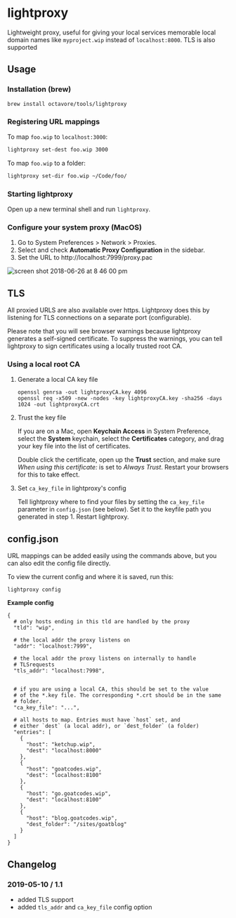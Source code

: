 # lightproxy

Lightweight proxy, useful for giving your local services memorable local domain names like `myproject.wip` instead of `localhost:8000`. TLS is also supported

## Usage

### Installation (brew)

```
brew install octavore/tools/lightproxy
```

### Registering URL mappings

To map `foo.wip` to `localhost:3000`:

```bash
lightproxy set-dest foo.wip 3000
```

To map `foo.wip` to a folder:

```bash
lightproxy set-dir foo.wip ~/Code/foo/
```

### Starting lightproxy

Open up a new terminal shell and run `lightproxy`.

### Configure your system proxy (MacOS)

1. Go to System Preferences > Network > Proxies.
2. Select and check **Automatic Proxy Configuration** in the sidebar.
3. Set the URL to http://localhost:7999/proxy.pac

![screen shot 2018-06-26 at 8 46 00 pm](https://user-images.githubusercontent.com/1707744/41951981-87e8f856-7982-11e8-8e95-c06cca186eb3.png)

## TLS

All proxied URLS are also available over https. Lightproxy does this by listening for TLS connections on a separate port (configurable).

Please note that you will see browser warnings because lightproxy generates a self-signed certificate. To suppress the warnings, you can tell lightproxy to sign certificates using a locally trusted root CA.

### Using a local root CA

1. Generate a local CA key file

   ```
   openssl genrsa -out lightproxyCA.key 4096
   openssl req -x509 -new -nodes -key lightproxyCA.key -sha256 -days 1024 -out lightproxyCA.crt
   ```

2. Trust the key file

   If you are on a Mac, open **Keychain Access** in System Preference, select the **System** keychain, select the **Certificates** category, and drag your key file into the list of certificates.

   Double click the certificate, open up the **Trust** section, and make sure _When using this certificate:_ is set to _Always Trust_. Restart your browsers for this to take effect.

3. Set `ca_key_file` in lightproxy's config

   Tell lightproxy where to find your files by setting the `ca_key_file` parameter in `config.json` (see below). Set it to the keyfile path you generated in step 1. Restart lightproxy.

## config.json

URL mappings can be added easily using the commands above, but you can also edit the config file directly.

To view the current config and where it is saved, run this:

```
lightproxy config
```

**Example config**

```jsonc
{
  # only hosts ending in this tld are handled by the proxy
  "tld": "wip",

  # the local addr the proxy listens on
  "addr": "localhost:7999",

  # the local addr the proxy listens on internally to handle
  # TLSrequests
  "tls_addr": "localhost:7998",


  # if you are using a local CA, this should be set to the value
  # of the *.key file. The corresponding *.crt should be in the same
  # folder.
  "ca_key_file": "...",

  # all hosts to map. Entries must have `host` set, and
  # either `dest` (a local addr), or `dest_folder` (a folder)
  "entries": [
    {
      "host": "ketchup.wip",
      "dest": "localhost:8000"
    },
    {
      "host": "goatcodes.wip",
      "dest": "localhost:8100"
    },
    {
      "host": "go.goatcodes.wip",
      "dest": "localhost:8100"
    },
    {
      "host": "blog.goatcodes.wip",
      "dest_folder": "/sites/goatblog"
    }
  ]
}
```

## Changelog

### 2019-05-10 / 1.1

- added TLS support
- added `tls_addr` and `ca_key_file` config option
